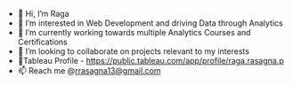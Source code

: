 - 👋 Hi, I’m Raga
- 👀 I’m interested in Web Development and driving Data through Analytics
- 🌱 I’m currently working towards multiple Analytics Courses and Certifications
- 💞️ I’m looking to collaborate on projects relevant to my interests
- 🔵Tableau Profile - https://public.tableau.com/app/profile/raga.rasagna.p
- 📫 Reach me @rrasagna13@gmail.com
